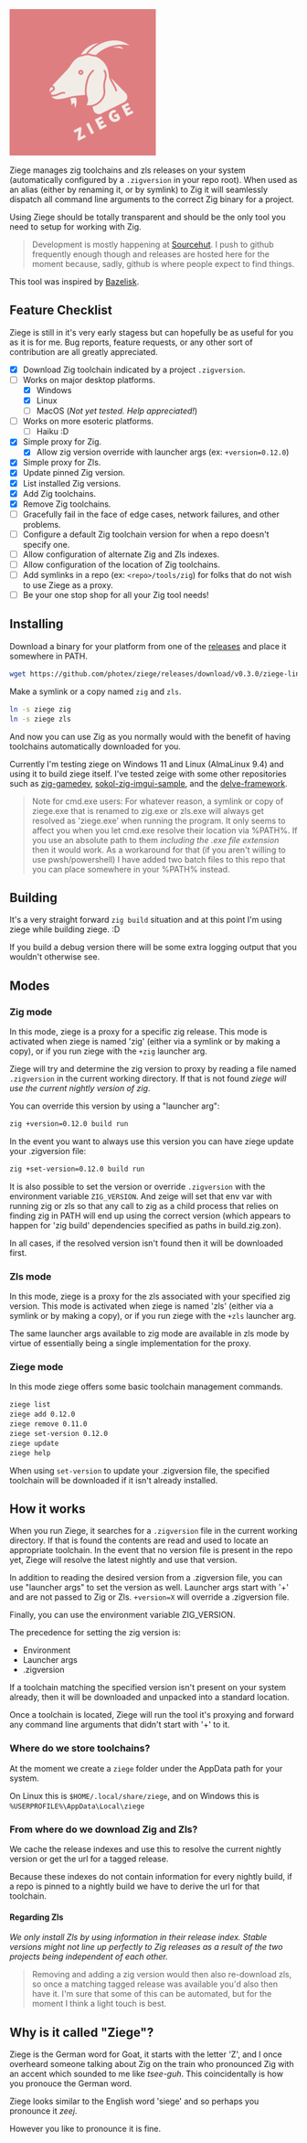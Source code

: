 
![logo](logo.png)

Ziege manages zig toolchains and zls releases on your system (automatically configured by a `.zigversion` in your repo root). When used as an alias (either by renaming it, or by symlink) to Zig it will seamlessly dispatch all command line arguments to the correct Zig binary for a project.

Using Ziege should be totally transparent and should be the only tool you need to setup for working with Zig.

> Development is mostly happening at [Sourcehut](https://git.sr.ht/~photex/ziege). I push to github frequently enough though and releases are hosted here for the moment because, sadly, github is where people expect to find things.

This tool was inspired by [Bazelisk](https://github.com/bazelbuild/bazelisk).

## Feature Checklist

Ziege is still in it's very early stagess but can hopefully be as useful for you as it is for me. Bug reports, feature requests, or any other sort of contribution are all greatly appreciated.

- [x] Download Zig toolchain indicated by a project `.zigversion`.
- [ ] Works on major desktop platforms.
  - [x] Windows
  - [x] Linux
  - [ ] MacOS (*Not yet tested. Help appreciated!*)
- [ ] Works on more esoteric platforms.
  - [ ] Haiku :D
- [x] Simple proxy for Zig.
  - [x] Allow zig version override with launcher args (ex: `+version=0.12.0`)
- [x] Simple proxy for Zls.
- [x] Update pinned Zig version.
- [x] List installed Zig versions.
- [x] Add Zig toolchains.
- [x] Remove Zig toolchains.
- [ ] Gracefully fail in the face of edge cases, network failures, and other problems.
- [ ] Configure a default Zig toolchain version for when a repo doesn't specify one.
- [ ] Allow configuration of alternate Zig and Zls indexes.
- [ ] Allow configuration of the location of Zig toolchains.
- [ ] Add symlinks in a repo (ex: `<repo>/tools/zig`) for folks that do not wish to use Ziege as a proxy.
- [ ] Be your one stop shop for all your Zig tool needs!

## Installing

Download a binary for your platform from one of the [releases](https://github.com/photex/ziege/releases) and place it somewhere in PATH.

```sh
wget https://github.com/photex/ziege/releases/download/v0.3.0/ziege-linux-x86_64 -O ziege
```

Make a symlink or a copy named `zig` and `zls`.

```sh
ln -s ziege zig
ln -s ziege zls
```

And now you can use Zig as you normally would with the benefit of having toolchains automatically downloaded for you.

Currently I'm testing ziege on Windows 11 and Linux (AlmaLinux 9.4) and using it to build ziege itself. I've tested zeige with some other repositories such as [zig-gamedev](https://github.com/zig-gamedev/zig-gamedev), [sokol-zig-imgui-sample](https://github.com/floooh/sokol-zig-imgui-sample/), and the [delve-framework](https://github.com/Interrupt/delve-framework/).

> Note for cmd.exe users: For whatever reason, a symlink or copy of ziege.exe that is renamed to zig.exe or zls.exe will always get resolved as 'ziege.exe' when running the program. It only seems to affect you when you let cmd.exe resolve their location via %PATH%. If you use an absolute path to them *including the .exe file extension* then it would work.
> As a workaround for that (if you aren't willing to use pwsh/powershell) I have added two batch files to this repo that you can place somewhere in your %PATH% instead.

## Building

It's a very straight forward `zig build` situation and at this point I'm using ziege while building ziege. :D

If you build a debug version there will be some extra logging output that you wouldn't otherwise see.

## Modes

### Zig mode

In this mode, ziege is a proxy for a specific zig release. This mode is activated when ziege is named 'zig' (either via a symlink or by making a copy), or if you run ziege with the `+zig` launcher arg.

Ziege will try and determine the zig version to proxy by reading a file named `.zigversion` in the current working directory. If that is not found *ziege will use the current nightly version of zig*.

You can override this version by using a "launcher arg":

```sh
zig +version=0.12.0 build run
```

In the event you want to always use this version you can have ziege update your .zigversion file:

```sh
zig +set-version=0.12.0 build run
```

It is also possible to set the version or override `.zigversion` with the environment variable `ZIG_VERSION`. And zeige will set that env var with running zig or zls so that any call to zig as a child process that relies on finding zig in PATH will end up using the correct version (which appears to happen for 'zig build' dependencies specified as paths in build.zig.zon).

In all cases, if the resolved version isn't found then it will be downloaded first.

### Zls mode

In this mode, ziege is a proxy for the zls associated with your specified zig version. This mode is activated when ziege is named 'zls' (either via a symlink or by making a copy), or if you run ziege with the `+zls` launcher arg.

The same launcher args available to zig mode are available in zls mode by virtue of essentially being a single implementation for the proxy.

### Ziege mode

In this mode ziege offers some basic toolchain management commands.

```sh
ziege list
ziege add 0.12.0
ziege remove 0.11.0
ziege set-version 0.12.0
ziege update
ziege help
```

When using `set-version` to update your .zigversion file, the specified toolchain will be downloaded if it isn't already installed.

## How it works

When you run Ziege, it searches for a `.zigversion` file in the current working directory. If that is found the contents are read and used to locate an appropriate toolchain. In the event that no version file is present in the repo yet, Ziege will resolve the latest nightly and use that version.

In addition to reading the desired version from a .zigversion file, you can use "launcher args" to set the version as well. Launcher args start with '+' and are not passed to Zig or Zls. `+version=X` will override a .zigversion file.

Finally, you can use the environment variable ZIG_VERSION. 

The precedence for setting the zig version is:

- Environment
- Launcher args
- .zigversion

If a toolchain matching the specified version isn't present on your system already, then it will be downloaded and unpacked into a standard location.

Once a toolchain is located, Ziege will run the tool it's proxying and forward any command line arguments that didn't start with '+' to it.

### Where do we store toolchains?

At the moment we create a `ziege` folder under the AppData path for your system.

On Linux this is `$HOME/.local/share/ziege`, and on Windows this is `%USERPROFILE%\AppData\Local\ziege`

### From where do we download Zig and Zls?

We cache the release indexes and use this to resolve the current nightly version or get the url for a tagged release.

Because these indexes do not contain information for every nightly build, if a repo is pinned to a nightly build we have to derive the url for that toolchain.

#### Regarding Zls

*We only install Zls by using information in their release index. Stable versions might not line up perfectly to Zig releases as a result of the two projects being independent of each other.*

>Removing and adding a zig version would then also re-download zls, so once a matching tagged release was available you'd also then have it. I'm sure that some of this can be automated, but for the moment I think a light touch is best.

## Why is it called "Ziege"?

Ziege is the German word for Goat, it starts with the letter 'Z', and I once overheard someone talking about Zig on the train who pronounced Zig with an accent which sounded to me like *tsee-guh*. This coincidentally is how you pronouce the German word.

Ziege looks similar to the English word 'siege' and so perhaps you pronounce it *zeej*.

However you like to pronounce it is fine.
